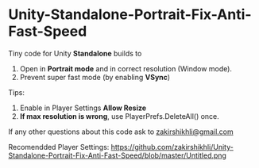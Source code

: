 # Unity-Standalone-Portrait-Fix-Anti-Fast-Speed

Tiny code for Unity **Standalone** builds to
1) Open in **Portrait mode** and in correct resolution (Window mode).
2) Prevent super fast mode (by enabling **VSync**)



Tips:
1) Enable in Player Settings **Allow Resize**
2) **If max resolution is wrong**, use PlayerPrefs.DeleteAll() once.

If any other questions about this code ask to zakirshikhli@gmail.com

Recomendded Player Settings:
https://github.com/zakirshikhli/Unity-Standalone-Portrait-Fix-Anti-Fast-Speed/blob/master/Untitled.png
